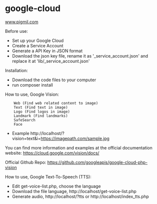 # google-cloud
www.pigmil.com

Before use:
- Set up your Google Cloud
- Create a Service Account
- Generate a API Key in JSON format
- Download the json key file, rename it as '_service_account.json' and replace it at 'lib/_service_account.json'

Installation:
- Download the code files to your computer
- run composer install

How to use,
Google Vision:

        Web (Find web related content to image)
        Text (Find text in image)
        Logo (Find logos in image)
        Landmark (Find landmarks)
        SafeSearch
        Face

- Example http://localhost/?vision=text&i=https://imagepath.com/sample.jpg

You can find more information and examples at the official documentation website:
https://cloud.google.com/vision/docs/

Official Github Repo:
https://github.com/googleapis/google-cloud-php-vision




How to use,
Google Text-To-Speech (TTS):

- Edit get-voice-list.php, choose the language
- Download the file language, http://localhost/get-voice-list.php
- Generate audio, http://localhost/?tts or http://localhost/index_tts.php
